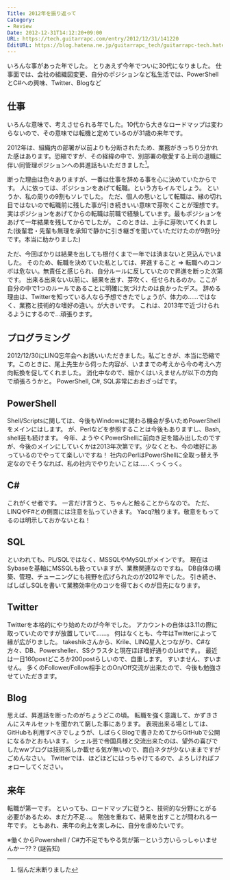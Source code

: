 ```yaml
---
Title: 2012年を振り返って
Category:
- Review
Date: 2012-12-31T14:12:20+09:00
URL: https://tech.guitarrapc.com/entry/2012/12/31/141220
EditURL: https://blog.hatena.ne.jp/guitarrapc_tech/guitarrapc-tech.hatenablog.com/atom/entry/6802418398340181990
---
```


<!--
Date: 2012-12-31T14:12:20+09:00
URL: https://tech.guitarrapc.com/entry/2012/12/31/141220
-->

いろんな事があった年でした。 とりあえず今年でついに30代になりました。
仕事面では、会社の組織図変更、自分のポジションなど私生活では、PowerShellとC#への興味、Twitter、Blogなど

## 仕事

いろんな意味で、考えさせられる年でした。10代から大きなロードマップは変わらないので、その意味では転機と定めているのが31歳の来年です。

2012年は、組織内の部署が以前よりも分断されたため、業務がきっちり分かれた感はあります。恐縮ですが、その経緯の中で、別部署の敬愛する上司の退職に伴い同管理ポジションへの昇進話もいただきました[^1]。

断った理由は色々ありますが、一番は仕事を辞める事を心に決めていたからです。 人に依っては、ポジションをあげて転職。という方もイルでしょう。 というか、私の周りの9割もソレでした。 ただ、個人の思いとして転職は、縁の切れ目ではないので転職前に残した事が引き続きいい意味で芽吹くことが理想です。実はポジションをあげてからの転職は前職で経験しています。最もポジションをあげて一年結果を残してからでしたが。 このときは、上手に芽吹いてくれました(後輩君・先輩も無理を承知で静かに引き継ぎを聞いていただけたのが9割9分です。本当に助かりました)

ただ、今回ばかりは結果を出しても根付くまで一年では済まないと見込んでいました。 そのため、転職を決めていた私としては、昇進すること => 転職へのコンボは危ない。無責任と感じられ、自分ルールに反していたので昇進を断った次第です。 出来る出来ない以前に、結果を出す、芽吹く、任せられるのか。ここが自分の中で1つのルールであることに明確に気づけたのは良かったデス。 辞める理由は、Twitterを知っている人なら予想できたでしょうが、体力の……ではなく、業務と技術的な嗜好の違い。が大きいです。 これは、2013年で近づけられるようにするので…頑張ります。

## プログラミング

2012/12/30にLINQ忘年会へお誘いいただきました。私ごときが、本当に恐縮です。このときに、尾上先生から伺った内容が、いままでの考えから今の考えへ方向転換を促してくれました。 消化中なので、細かくはいえませんが以下の方向で頑張ろうかと。 PowerShell, C#, SQL非常におおざっぱです。

## PowerShell

Shell/Scriptsに関しては、今後もWindowsに関わる機会が多いためPowerShellをメインにはします。 が、Perlなどを参照することは今後もありますし、Bash, shell芸も続けます。 今年、ようやくPowerShellに前向き足を踏み出したのですが、今後のメインにしていくかは2013年次第です。少なくとも、今の嗜好にあっているのでやってて楽しいですね！ 社内のPerlはPowerShellに全取っ替え予定なのでそうなれば、私の社内でやりたいことは……くっくっく。

## C#

これがくせ者です。 一言だけ言うと、ちゃんと触ることからなので。 ただ、LINQやF#との側面には注意を払っていきます。 Yacq?触ります。敬意をもってるのは明示しておかないとね！

## SQL

といわれても、PL/SQLではなく、MSSQLやMySQLがメインです。 現在はSybaseを基軸にMSSQLも扱っていますが、業務関連なのですね。 DB自体の構築、管理、チューニングにも視野を広げられたのが2012年でした。 引き続き、ばしばしSQLを書いて業務効率化のコツを得ておくのが目先になります。

## Twitter

Twitterを本格的にやり始めたのが今年でした。 アカウントの自体は3.11の際に取っていたのですが放置していて……。 何はなくとも、今年はTwitterによって縁が広がりました。 takeshikさんから、Krile、LINQ星人とつながり、C#な方々、DB、Powersheller、SSクラスタと現在ほぼ嗜好通りのListです。。 最近は一日160postどころか200postらしいので、自重します。 すいません、すいません。 多くのFollower/Follow相手とのOn/Off交流が出来たので、今後も勉強させていただきます。

## Blog

思えば、昇進話を断ったのがちょうどこの頃。 転職を強く意識して、かずきさんにスキルセットを聞かれて窮した事にあります。 表現出来る場としては、GitHubも利用すべきでしょうが、しばらくBlogで書きためてからGitHubで公開になるかとおもいます。 シェル芸で帝国兵様と交流出来たのは、望外の喜びでしたwwブログは技術系しか載せる気が無いので、面白ネタが少ないままですがごめんなさい。 Twitterでは、ほどほどにはっちゃけてるので、よろしければフォローしてください。

## 来年

転職が第一です。 といっても、ロードマップに従うと、技術的な分野にとがる必要があるため、まだ力不足…。 勉強を重ねて、結果を出すことが問われる一年です。 ともあれ、来年の向上を楽しみに、自分を虐めたいです。

※働くからPowershell / C#力不足でもやる気が第一という方いらっしゃいませんかー?? ? (謎告知)

[^1]: 悩んだ末断りました
